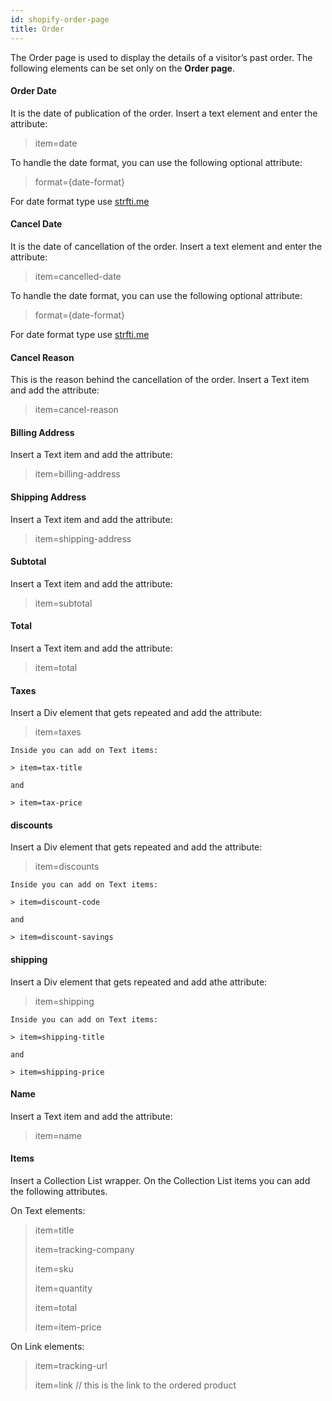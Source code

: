```yaml
---
id: shopify-order-page
title: Order 
---
```


The Order page is used to display the details of a visitor’s past order. The following elements can be set only on the **Order page**.

#### Order Date

It is the date of publication of the order. Insert a text element and enter the attribute:

> item=date

To handle the date format, you can use the following optional attribute:

> format={date-format}

For date format type use [strfti.me](http://www.strfti.me/)

#### Cancel Date
It is the date of cancellation of the order. Insert a text element and enter the attribute:

> item=cancelled-date

To handle the date format, you can use the following optional attribute:

> format={date-format}

For date format type use [strfti.me](http://www.strfti.me/)

#### Cancel Reason
This is the reason behind the cancellation of the order. Insert a Text item and add the attribute:

> item=cancel-reason

#### Billing Address
Insert a Text item and add the attribute:

> item=billing-address

#### Shipping Address
Insert a Text item and add the attribute:

> item=shipping-address

#### Subtotal
Insert a Text item and add the attribute:

> item=subtotal

#### Total
Insert a Text item and add the attribute:

> item=total

#### Taxes
Insert a Div element that gets repeated and add the attribute:

> item=taxes

    Inside you can add on Text items:
    
    > item=tax-title

    and

    > item=tax-price


#### discounts
Insert a Div element that gets repeated and add the attribute:

> item=discounts

    Inside you can add on Text items:
    
    > item=discount-code

    and

    > item=discount-savings


#### shipping
Insert a Div element that gets repeated and add athe attribute:

> item=shipping

    Inside you can add on Text items:
    
    > item=shipping-title

    and

    > item=shipping-price


#### Name
Insert a Text item and add the attribute:

> item=name


#### Items
Insert a Collection List wrapper. On the Collection List items you can add the following attributes.

On Text elements:

> item=title
>
> item=tracking-company
>
> item=sku
>
> item=quantity
>
> item=total
>
> item=item-price


On Link elements:

> item=tracking-url
>
> item=link  // this is the link to the ordered product

